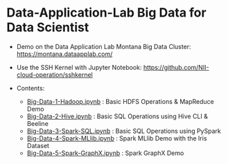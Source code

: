 # Data-Application-Lab Big Data for Data Scientist

* Demo on the Data Application Lab Montana Big Data Cluster: 
https://montana.dataapplab.com/

* Use the SSH Kernel with Jupyter Notebook: 
https://github.com/NII-cloud-operation/sshkernel

* Contents:
  * <a href="https://github.com/smartzdp/Data-Application-Lab/blob/master/Data%20Scientist%20Bootcamp/Big%20Data%20for%20Data%20Scientist/Big-Data-1-Hadoop.ipynb">Big-Data-1-Hadoop.ipynb</a> : Basic HDFS Operations & MapReduce Demo
  * <a href="https://github.com/smartzdp/Data-Application-Lab/blob/master/Data%20Scientist%20Bootcamp/Big%20Data%20for%20Data%20Scientist/Big-Data-2-Hive.ipynb">Big-Data-2-Hive.ipynb</a> : Basic SQL Operations using Hive CLI & Beeline
  * <a href="https://github.com/smartzdp/Data-Application-Lab/blob/master/Data%20Scientist%20Bootcamp/Big%20Data%20for%20Data%20Scientist/Big-Data-3-Spark-SQL.ipynb">Big-Data-3-Spark-SQL.ipynb</a> : Basic SQL Operations using PySpark
  * <a href="https://github.com/smartzdp/Data-Application-Lab/blob/master/Data%20Scientist%20Bootcamp/Big%20Data%20for%20Data%20Scientist/Big-Data-4-Spark-MLlib.ipynb">Big-Data-4-Spark-MLlib.ipynb</a> : Spark MLlib Demo with the Iris Dataset
  * <a href="https://github.com/smartzdp/Data-Application-Lab/blob/master/Data%20Scientist%20Bootcamp/Big%20Data%20for%20Data%20Scientist/Big-Data-5-Spark-GraphX.ipynb">Big-Data-5-Spark-GraphX.ipynb</a> : Spark GraphX Demo
